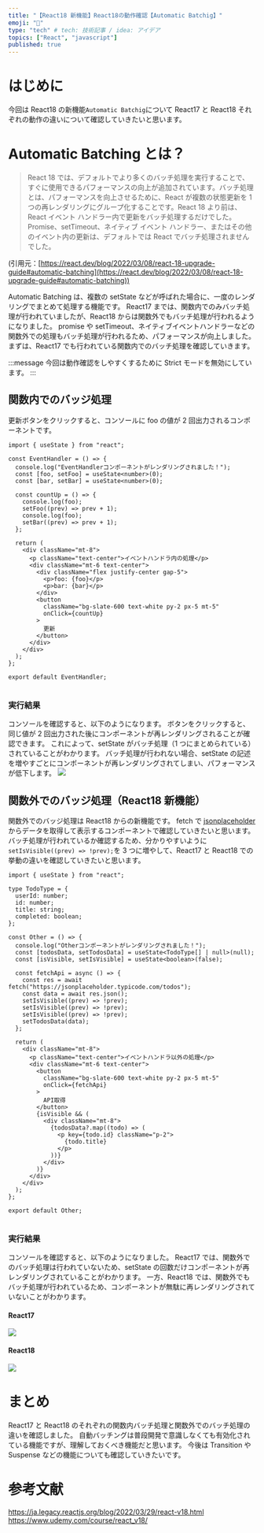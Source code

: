 ```yaml
---
title: "【React18 新機能】React18の動作確認【Automatic Batchig】"
emoji: "🎃"
type: "tech" # tech: 技術記事 / idea: アイデア
topics: ["React", "javascript"]
published: true
---
```


# はじめに

今回は React18 の新機能`Automatic Batchig`について React17 と React18 それぞれの動作の違いについて確認していきたいと思います。

# Automatic Batching とは？

> React 18 では、デフォルトでより多くのバッチ処理を実行することで、すぐに使用できるパフォーマンスの向上が追加されています。バッチ処理とは、パフォーマンスを向上させるために、React が複数の状態更新を 1 つの再レンダリングにグループ化することです。React 18 より前は、React イベント ハンドラー内で更新をバッチ処理するだけでした。Promise、setTimeout、ネイティブ イベント ハンドラー、またはその他のイベント内の更新は、デフォルトでは React でバッチ処理されませんでした。

(引用元：[https://react.dev/blog/2022/03/08/react-18-upgrade-guide#automatic-batching](https://react.dev/blog/2022/03/08/react-18-upgrade-guide#automatic-batching))

Automatic Batching は、複数の setState などが呼ばれた場合に、一度のレンダリングでまとめて処理する機能です。
React17 までは、関数内でのみバッチ処理が行われていましたが、React18 からは関数外でもバッチ処理が行われるようになりました。
promise や setTimeout、ネイティブイベントハンドラーなどの関数外での処理もバッチ処理が行われるため、パフォーマンスが向上しました。
まずは、React17 でも行われている関数内でのバッチ処理を確認していきます。

:::message
今回は動作確認をしやすくするために Strict モードを無効にしています。
:::

## 関数内でのバッジ処理

更新ボタンをクリックすると、コンソールに foo の値が 2 回出力されるコンポーネントです。

```tsx:EventHandler.tsx
import { useState } from "react";

const EventHandler = () => {
  console.log("EventHandlerコンポーネントがレンダリングされました！");
  const [foo, setFoo] = useState<number>(0);
  const [bar, setBar] = useState<number>(0);

  const countUp = () => {
    console.log(foo);
    setFoo((prev) => prev + 1);
    console.log(foo);
    setBar((prev) => prev + 1);
  };

  return (
    <div className="mt-8">
      <p className="text-center">イベントハンドラ内の処理</p>
      <div className="mt-6 text-center">
        <div className="flex justify-center gap-5">
          <p>foo: {foo}</p>
          <p>bar: {bar}</p>
        </div>
        <button
          className="bg-slate-600 text-white py-2 px-5 mt-5"
          onClick={countUp}
        >
          更新
        </button>
      </div>
    </div>
  );
};

export default EventHandler;


```

### 実行結果

コンソールを確認すると、以下のようになります。
ボタンをクリックすると、同じ値が 2 回出力された後にコンポーネントが再レンダリングされることが確認できます。
これによって、setState がバッチ処理（1 つにまとめられている）されていることがわかります。
バッチ処理が行われない場合、setState の記述を増やすごとにコンポーネントが再レンダリングされてしまい、パフォーマンスが低下します。
![](https://storage.googleapis.com/zenn-user-upload/689f9f432dca-20230917.gif)

## 関数外でのバッジ処理（React18 新機能）

関数外でのバッジ処理は React18 からの新機能です。
fetch で [jsonplaceholder](https://jsonplaceholder.typicode.com/) からデータを取得して表示するコンポーネントで確認していきたいと思います。
バッチ処理が行われているか確認するため、分かりやすいように`setIsVisible((prev) => !prev);`を 3 つに増やして、React17 と React18 での挙動の違いを確認していきたいと思います。

```tsx:EventHandler.tsx
import { useState } from "react";

type TodoType = {
  userId: number;
  id: number;
  title: string;
  completed: boolean;
};

const Other = () => {
  console.log("Otherコンポーネントがレンダリングされました！");
  const [todosData, setTodosData] = useState<TodoType[] | null>(null);
  const [isVisible, setIsVisible] = useState<boolean>(false);

  const fetchApi = async () => {
    const res = await fetch("https://jsonplaceholder.typicode.com/todos");
    const data = await res.json();
    setIsVisible((prev) => !prev);
    setIsVisible((prev) => !prev);
    setIsVisible((prev) => !prev);
    setTodosData(data);
  };

  return (
    <div className="mt-8">
      <p className="text-center">イベントハンドラ以外の処理</p>
      <div className="mt-6 text-center">
        <button
          className="bg-slate-600 text-white py-2 px-5 mt-5"
          onClick={fetchApi}
        >
          API取得
        </button>
        {isVisible && (
          <div className="mt-8">
            {todosData?.map((todo) => (
              <p key={todo.id} className="p-2">
                {todo.title}
              </p>
            ))}
          </div>
        )}
      </div>
    </div>
  );
};

export default Other;


```

### 実行結果

コンソールを確認すると、以下のようになりました。
React17 では、関数外でのバッチ処理は行われていないため、setState の回数だけコンポーネントが再レンダリングされていることがわかります。
一方、React18 では、関数外でもバッチ処理が行われているため、コンポーネントが無駄に再レンダリングされていないことがわかります。

#### React17

![](https://storage.googleapis.com/zenn-user-upload/4d4f1e5659ff-20230917.gif)

#### React18

![](https://storage.googleapis.com/zenn-user-upload/ef5b7f1c6af7-20230917.gif)

# まとめ

React17 と React18 のそれぞれの関数内バッチ処理と関数外でのバッチ処理の違いを確認しました。
自動バッチングは普段開発で意識しなくても有効化されている機能ですが、理解しておくべき機能だと思います。
今後は Transition や Suspense などの機能についても確認していきたいです。

# 参考文献

https://ja.legacy.reactjs.org/blog/2022/03/29/react-v18.html
https://www.udemy.com/course/react_v18/
